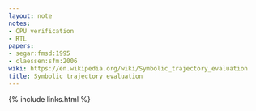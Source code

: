 ```yaml
---
layout: note
notes:
- CPU verification
- RTL
papers:
- segar:fmsd:1995
- claessen:sfm:2006
wiki: https://en.wikipedia.org/wiki/Symbolic_trajectory_evaluation
title: Symbolic trajectory evaluation
---
```

{% include links.html %}
